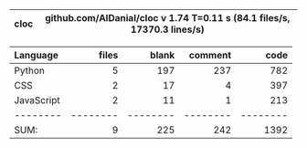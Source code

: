 cloc|github.com/AlDanial/cloc v 1.74  T=0.11 s (84.1 files/s, 17370.3 lines/s)
--- | ---

Language|files|blank|comment|code
:-------|-------:|-------:|-------:|-------:
Python|5|197|237|782
CSS|2|17|4|397
JavaScript|2|11|1|213
--------|--------|--------|--------|--------
SUM:|9|225|242|1392
